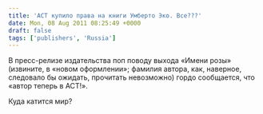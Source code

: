 ```yaml
---
title: 'АСТ купило права на книги Умберто Эко. Все???'
date: Mon, 08 Aug 2011 08:25:49 +0000
draft: false
tags: ['publishers', 'Russia']
---
```


В пресс-релизе издательства поп поводу выхода «Имени розы» (извините, в «новом оформлении»; фамилия автора, как, наверное, следовало бы ожидать, прочитать невозможно) гордо сообщается, что «автор теперь в АСТ!».

Куда катится мир?